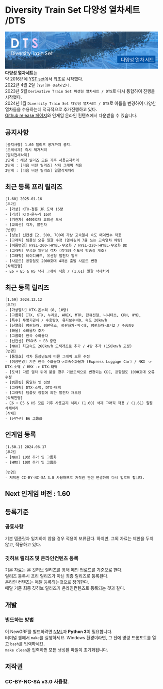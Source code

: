 # Diversity Train Set 다양성 열차세트 /DTS
![DTS_board](https://github.com/DTS-NewGRF/DTS/blob/minengallery/docs/DTS_board.png)
**다양성 열차세트**는 <br>
약 2016년에 [YST set](https://github.com/evepoi/YST)에서 최초로 시작했다.<br>
2022년 4월 2일 `[YST]는 중단되었다.`<br>
2023년 5월 `Derivative Train Set 파생형 열차세트 / DTS`로 다시 통합하여 진행을 시작했다.<br>
2024년 1월 `Diversity Train Set 다양성 열차세트 / DTS`로 이름을 변경하여 다양한 열차들을 수용하는데 적극적으로 추가진행하고 있다.<br>
[Github release 페이지](https://github.com/DTS-NewGRF/DTS/releases)와 인게임 온라인 컨텐츠에서 다운받을 수 있습니다.<br>

## 공지사항
```
[공지사항] 1.60 릴리즈 공개까지 공지.
[도색삭제] 즉시 제거처리
[열차전체삭제]
1단계 : 해당 릴리즈 모든 기후 사용금지처리
2단계 : [다음 버전 릴리즈] 삭제 그래픽 적용
3단계 : [다음 버전 릴리즈] 일괄삭제처리
```
## 최근 등록 프리 릴리즈
```
[1.60] 2025.01.16
[추가]
- [가상] KTX-청룡 JR 도색 16량
- [가상] KTX-온누리 16량
- [기관차] 4400호대 교외선 도색
- [교외선] 객차, 발전차
[변경]
- [성능] 신칸센 E2, 500, 700계 가상 고속열차 속도 매겨변수 적용
- [그래픽] 템플릿 오류 일괄 수정 (열차길이 7을 쓰는 고속열차 차량)
- [이름변경] HYEL-200->HYEL-무궁화 / HYEL-220->HYEL-무궁화 DD
- [그래픽] 무궁화 일반실 객차 (장대형 신도색 방송실 개조)
- [그래픽] 레이디버드, 유선형 발전차 일부
- [사운드] 공항철도 2000호대 4차분 출발 사운드 변경
[삭제진행]
- E6 + E5 & H5 삭제 그래픽 적용 / (1.61) 일괄 삭제처리
```

## 최근 등록 릴리즈
```
[1.59] 2024.12.12
[추가]
- [가상열차] KTX-온누리 (8, 10량)
- [그룹화] ITX, KTX, 누리로, AREX, MTR, 한큐전철, 니시테츠, CRH, HYEL
- [특수] 투명기관차 / 수용량0, 유지보수비0, 속도 20km/h
- [진열용] 평판화차, 평판유조, 평판화차-미국형, 평편화차-포터2 / 수송량0
- [화물] 소화물차 추가
- [그룹화] 한국 수화물차
- [신칸센] E5&H5 + E8 중련
- [NKX] 최고속도 260km/h 도색개조로 추가 / 4량 추가 (150km/h 고정)
[변경]
- [통일호] 객차 등장년도에 따른 그래픽 오류 수정
- [이름변경] 기존 한국 수화물차->고속수화물차 (Express Luggage Car) / NKX -> DTX-소백 / HMX -> DTX-태백
- [도색] 다른 열차 뒤에 붙을 경우 기본도색으로 변경되는 CDC, 공항철도 1000호대 오류 수정
- [템플릿] 통일화 및 정렬
- [그래픽] DTX-소백, DTX-태백
- [그래픽] 템플릿 정렬에 의한 발전차 재조정
[삭제진행]
- E6 + E5 & H5 모든 기후 사용금지 처리/ (1.60) 삭제 그래픽 적용 / (1.61) 일괄 삭제처리
[삭제]
- [신칸센] E6 그룹화
```

## 인게임 등록
```
[1.50.1] 2024.06.17
[추가]
- [NKX] 10량 추가 및 그룹화
- [HMX] 10량 추가 및 그룹화

[변경]
- 저작권 CC-BY-NC-SA 3.0 사용하므로 저작권 관련 변경하여 다시 업로드 합니다.
```

## Next 인게임 버전 : 1.60

## 등록기준
### 공통사항
기본 템플릿과 일치하지 않을 경우 적용이 보류된다. 하지만, 그외 자료는 제한을 두지 않고, 적용하고 있다.

### 깃허브 릴리즈 및 온라인컨텐츠 등록
기본 자료는 본 깃허브 릴리즈를 통해 메인 업로드를 기준으로 한다. <br>
릴리즈 등록시 프리 릴리즈가 아닌 최종 릴리즈로 등록된다. <br>
온라인 컨텐츠는 매달 등록되는것으로 정의한다. <br>
매달 기준 최종 깃허브 릴리즈가 온라인컨텐츠로 등록되는 것과 같다. <br>

## 개발
### 빌드하는 방법
이 NewGRF를 빌드하려면 [NML](https://github.com/OpenTTD/nml)과 **Python 3**이 필요합니다. <br> 
터미널 쉘에서 ``make``를 실행하세요. Windows 환경이라면, 그 전에 명령 프롬포트를 열고 ``bash``를 입력하세요.  <br>
``make clean``을 입력하면 모든 생성된 파일이 초기화됩니다.

## 저작권
### CC-BY-NC-SA v3.0 사용함.